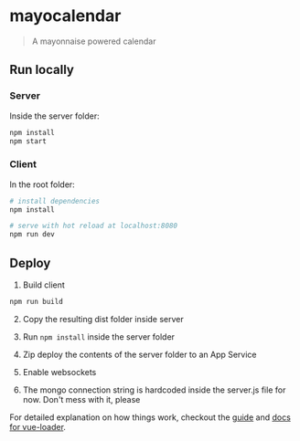 # mayocalendar

> A mayonnaise powered calendar

## Run locally

### Server

Inside the server folder:
``` bash
npm install
npm start
```

### Client

In the root folder:
``` bash
# install dependencies
npm install

# serve with hot reload at localhost:8080
npm run dev
```

## Deploy

1. Build client

``` bash
npm run build
```

2. Copy the resulting dist folder inside server

3. Run ```npm install``` inside the server folder

4. Zip deploy the contents of the server folder to an App Service

5. Enable websockets

6. The mongo connection string is hardcoded inside the server.js file for now. Don't mess with it, please

For detailed explanation on how things work, checkout the [guide](http://vuejs-templates.github.io/webpack/) and [docs for vue-loader](http://vuejs.github.io/vue-loader).
